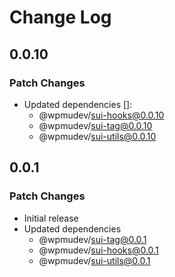 # Change Log

## 0.0.10

### Patch Changes

- Updated dependencies []:
  - @wpmudev/sui-hooks@0.0.10
  - @wpmudev/sui-tag@0.0.10
  - @wpmudev/sui-utils@0.0.10

## 0.0.1

### Patch Changes

- Initial release
- Updated dependencies
  - @wpmudev/sui-tag@0.0.1
  - @wpmudev/sui-hooks@0.0.1
  - @wpmudev/sui-utils@0.0.1
